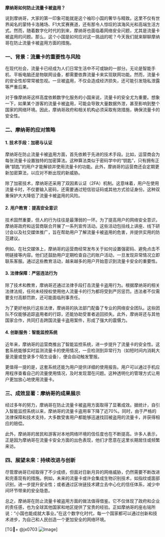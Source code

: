 **摩纳哥如何防止流量卡被盗用？**

说到摩纳哥，大家的第一印象可能就是这个袖珍小国的奢华与精致。这里不仅有世界闻名的蒙特卡洛赌场、F1大奖赛赛道，还有那令人惊叹的滨海风光和高端生活方式。然而，随着数字化时代的到来，摩纳哥也面临着网络安全问题，尤其是流量卡被盗用的问题。那么，这个小国是如何应对这一挑战的呢？今天我们就来聊聊摩纳哥在防止流量卡被盗用方面的措施。

### **一、背景：流量卡的重要性与风险**

在现代社会，流量卡已经成为人们日常生活中不可或缺的一部分。无论是智能手机、平板电脑还是物联网设备，都需要依靠流量卡来实现联网功能。然而，流量卡的安全性却常常被忽视。一旦被盗用，不仅会造成经济损失，还可能引发隐私泄露等严重后果。

对于像摩纳哥这样高度依赖数字化服务的小国来说，流量卡的安全尤为重要。想象一下，如果某个游客的流量卡被盗用，可能会导致大量数据外泄，甚至影响到整个国家的网络环境。因此，摩纳哥政府和相关机构必须采取有效措施，确保流量卡的安全性。

### **二、摩纳哥的应对策略**

#### **1. 技术手段：加密与认证**

摩纳哥在防止流量卡被盗用方面，首先依赖于先进的技术手段。比如，运营商会为每张流量卡设置独特的加密算法。这种算法类似于密码学中的“钥匙”，只有拥有正确“钥匙”的用户才能解锁并使用流量卡的功能。此外，摩纳哥的运营商还会定期更新加密算法，以应对不断出现的新威胁。

除了加密技术，摩纳哥还采用了双因素认证（2FA）机制。这意味着，用户在使用流量卡时，不仅要输入密码，还需要通过短信验证码或其他方式验证身份。这种双重保护大大降低了流量卡被盗用的风险。

#### **2. 用户教育：提高安全意识**

技术固然重要，但人的行为往往是最薄弱的一环。为了提高用户的网络安全意识，摩纳哥政府和运营商联合开展了一系列宣传活动。这些活动包括线上讲座、线下研讨会以及社交媒体推广，旨在帮助用户了解流量卡被盗用的危害，并提供实用的防范建议。

例如，在社交媒体上，摩纳哥的运营商经常发布关于如何设置强密码、避免点击不明链接等内容。他们还鼓励用户定期检查自己的账户活动，一旦发现异常情况立即联系客服。通过这些教育活动，越来越多的用户开始意识到流量卡安全的重要性。

#### **3. 法律保障：严惩违法行为**

除了技术和教育，摩纳哥还通过法律手段打击流量卡盗用行为。根据摩纳哥的相关法律法规，任何未经授权使用他人流量卡的行为都将受到严厉惩罚。违法者不仅需要支付高额罚款，还可能面临刑事责任。

为了更好地执行这些法律，摩纳哥的执法部门配备了专业的网络安全团队。这些团队不仅能够追踪盗用者的行踪，还能协助受害者追回损失。此外，摩纳哥还与其他国家合作，共同打击跨国流量卡盗用案件，形成了强大的震慑力。

#### **4. 创新服务：智能监控系统**

近年来，摩纳哥的运营商推出了智能监控系统，进一步提升了流量卡的安全性。这套系统能够实时监测流量卡的使用情况，一旦检测到异常行为（如短时间内消耗大量流量或登录多个陌生设备），便会自动触发警报。

更值得一提的是，这套系统还能为用户提供详细的使用报告。用户可以通过手机应用程序查看自己的流量使用情况，及时发现潜在问题。这种透明化的管理方式让用户更加放心地使用流量卡。

### **三、成效显著：摩纳哥的成果展示**

经过多年的努力，摩纳哥在防止流量卡被盗用方面取得了显著成效。据统计，自引入智能监控系统以来，摩纳哥的流量卡盗用率下降了近70%。同时，由于严格的法律保障和技术支持，大多数受害用户都能够迅速找回被盗用的流量卡，并获得相应的赔偿。

此外，摩纳哥的居民和游客对本地网络环境的信任度也在不断提高。许多人表示，正是因为摩纳哥在流量卡安全方面的出色表现，他们才愿意在这里长期居住或频繁来访。

### **四、展望未来：持续改进与创新**

尽管摩纳哥已经取得了不少成绩，但面对日新月异的网络威胁，仍然需要不断改进和完善现有的措施。例如，未来的流量卡或许会集成生物识别技术，如指纹或面部识别，进一步提升安全性；或者通过区块链技术建立去中心化的信任体系，减少中间环节带来的安全隐患。

总之，摩纳哥在防止流量卡被盗用方面的做法值得借鉴。它不仅体现了政府和企业的责任感，也为全球其他国家和地区提供了宝贵的经验。正如摩纳哥的座右铭所说：“小国也能成就大事业。”在这个数字化时代，每一个国家都可以通过创新和技术进步，为自己和人民创造一个更加安全的网络环境。

[TG💪+ @jx0703 ![Image](https://github.com/user-attachments/assets/dbca1d08-cadb-493c-b0ec-ad6f7a83f270)]